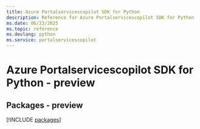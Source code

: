 ```yaml
---
title: Azure Portalservicescopilot SDK for Python
description: Reference for Azure Portalservicescopilot SDK for Python
ms.date: 06/23/2025
ms.topic: reference
ms.devlang: python
ms.service: portalservicescopilot
---
```

# Azure Portalservicescopilot SDK for Python - preview
## Packages - preview
[!INCLUDE [packages](portalservicescopilot-index.md)]